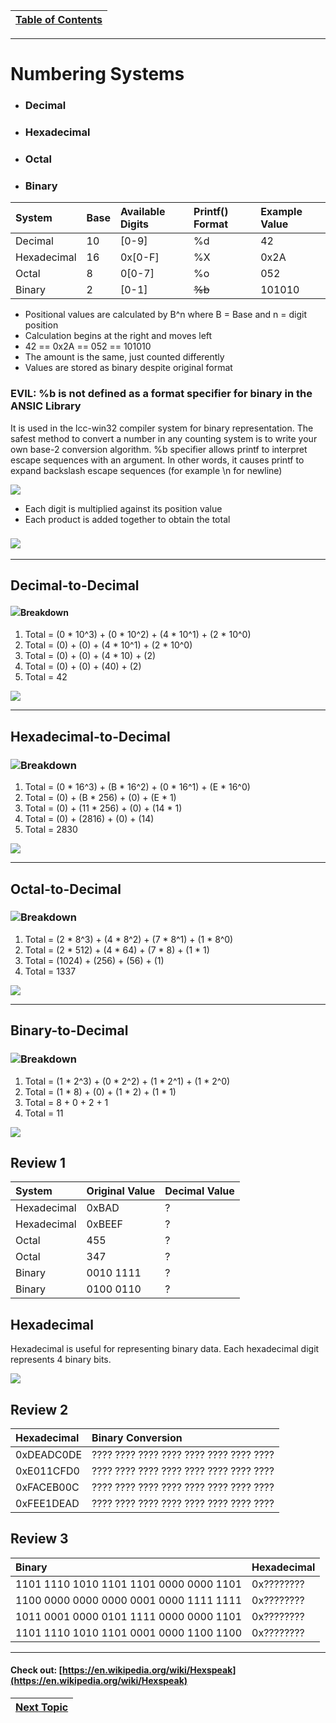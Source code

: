 |[Table of Contents](/00-Table-of-Contents.md)|
|---|

---

# Numbering Systems

* ### Decimal
* ### Hexadecimal
* ### Octal
* ### Binary

| **System** | **Base** | **Available Digits** | **Printf\(\) Format** | **Example Value** |
| :--- | :--- | :--- | :--- | :--- |
| Decimal | 10 | \[0-9\] | %d | 42 |
| Hexadecimal | 16 | 0x\[0-F\] | %X | 0x2A |
| Octal | 8 | 0\[0-7\] | %o | 052 |
| Binary | 2 | \[0-1\] | ~~%b~~ | 101010 |

* Positional values are calculated by B^n where B = Base and n = digit position
* Calculation begins at the right and moves left
* 42 == 0x2A == 052 == 101010
* The amount is the same, just counted differently
* Values are stored as binary despite original format

### EVIL: %b is not defined as a format specifier for binary in the ANSIC Library

It is used in the lcc-win32 compiler system for binary representation. The safest method to convert a number in any counting system is to write your own base-2 conversion algorithm. %b specifier allows printf to interpret escape sequences with an argument. In other words, it causes printf to expand backslash escape sequences \(for example \n for newline\)

![](/assets/bin1.PNG)

* Each digit is multiplied against its position value
* Each product is added together to obtain the total

### ![](/assets/bin2.PNG)

---

## Decimal-to-Decimal

#### ![](/assets/bin3.PNG)Breakdown

1. Total = \(0 \* 10^3\) + \(0 \* 10^2\) + \(4 \* 10^1\) + \(2 \* 10^0\)
2. Total = \(0\) + \(0\) + \(4 \* 10^1\) + \(2 \* 10^0\)
3. Total = \(0\) + \(0\) + \(4 \* 10\) + \(2\)
4. Total = \(0\) + \(0\) + \(40\) + \(2\)
5. Total = 42

![](/assets/bin4.PNG)

---

## Hexadecimal-to-Decimal

### ![](/assets/bin5.PNG)Breakdown

1. Total = \(0 \* 16^3\) + \(B \* 16^2\) + \(0 \* 16^1\) + \(E \* 16^0\)
2. Total = \(0\) + \(B \* 256\) + \(0\) + \(E \* 1\)
3. Total = \(0\) + \(11 \* 256\) + \(0\) + \(14 \* 1\)
4. Total = \(0\) + \(2816\) + \(0\) + \(14\)
5. Total = 2830

![](/assets/bin6.PNG)

---

## Octal-to-Decimal

### ![](/assets/bin7.PNG)Breakdown

1. Total = \(2 \* 8^3\) + \(4 \* 8^2\) + \(7 \* 8^1\) + \(1 \* 8^0\)
2. Total = \(2 \* 512\) + \(4 \* 64\) + \(7 \* 8\) + \(1 \* 1\)
3. Total = \(1024\) + \(256\) + \(56\) + \(1\)
4. Total = 1337

![](/assets/bin8.PNG)

---

## Binary-to-Decimal

### ![](/assets/bin9.PNG)Breakdown

1. Total = \(1 \* 2^3\) + \(0 \* 2^2\) + \(1 \* 2^1\) + \(1 \* 2^0\)
2. Total = \(1 \* 8\) + \(0\) + \(1 \* 2\) + \(1 \* 1\)
3. Total = 8 + 0 + 2 + 1
4. Total = 11

![](/assets/bin10.PNG)

## Review 1

| **System** | **Original Value** | **Decimal Value** |
| :--- | :--- | :--- |
| Hexadecimal | 0xBAD | ? |
| Hexadecimal | 0xBEEF | ? |
| Octal | 455 | ? |
| Octal | 347 | ? |
| Binary | 0010 1111 | ? |
| Binary | 0100 0110 | ? |

## Hexadecimal

Hexadecimal is useful for representing binary data. Each hexadecimal digit represents 4 binary bits.

![](/assets/bin11.PNG)

## Review 2

| **Hexadecimal** | **Binary Conversion** |
| :--- | :--- |
| 0xDEADC0DE | ???? ???? ???? ???? ???? ???? ???? ???? |
| 0xE011CFD0 | ???? ???? ???? ???? ???? ???? ???? ???? |
| 0xFACEB00C | ???? ???? ???? ???? ???? ???? ???? ???? |
| 0xFEE1DEAD | ???? ???? ???? ???? ???? ???? ???? ???? |

## Review 3

| **Binary** | **Hexadecimal** |
| :--- | :--- |
| 1101 1110 1010 1101 1101 0000 0000 1101 | 0x???????? |
| 1100 0000 0000 0000 0001 0000 1111 1111 | 0x???????? |
| 1011 0001 0000 0101 1111 0000 0000 1101 | 0x???????? |
| 1101 1110 1010 1101 0001 0000 1100 1100 | 0x???????? |

---

#### Check out: [https://en.wikipedia.org/wiki/Hexspeak](https://en.wikipedia.org/wiki/Hexspeak)


|[Next Topic](/06_Bitwise_operators/03_bitwise-operators.md)|
|---|

